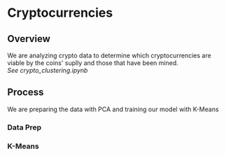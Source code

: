 # Cryptocurrencies

## Overview

We are analyzing crypto data to determine which cryptocurrencies are viable by the coins' suplly and those that have been mined.  
    *See crypto_clustering.ipynb*
    
## Process

We are preparing the data with PCA and training our model with K-Means

### Data Prep


### K-Means
